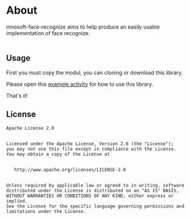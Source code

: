 # About
innosoft-face-recognize aims to help produce an easily usable implementation of face recognize.<br/>
<br/>
<h2>Usage</h2>
<p>First you must copy the modul, you can cloning or download this library.</p>
<p>Please open this&nbsp;<a href="https://https://github.com/maedilaziman/innosoft-face-recognize/blob/master/app/src/main/java/com/maedi/soft/ino/recognize/face/MainActivity.java">example activity</a> for how to use this library.</p>
That's it!
<br/>
<h2>License</h2>
<pre><code>Apache License 2.0
<br/>
Licensed under the Apache License, Version 2.0 (the "License");
you may not use this file except in compliance with the License.
You may obtain a copy of the License at
<br/>
   http://www.apache.org/licenses/LICENSE-2.0
<br/>
Unless required by applicable law or agreed to in writing, software
distributed under the License is distributed on an "AS IS" BASIS,
WITHOUT WARRANTIES OR CONDITIONS OF ANY KIND, either express or implied.
See the License for the specific language governing permissions and
limitations under the License.</code></pre>
